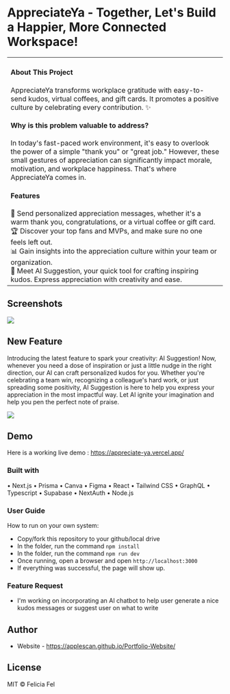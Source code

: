 # AppreciateYa - Together, Let's Build a Happier, More Connected Workspace!
<table>
<tr>
<td>

<h4>About This Project</h4>

AppreciateYa transforms workplace gratitude with easy-to-send kudos, virtual coffees, and gift cards. It promotes a positive culture by celebrating every contribution. ✨

<h4>Why is this problem valuable to address?</h4>

In today's fast-paced work environment, it's easy to overlook the power of a simple "thank you" or "great job." However, these small gestures of appreciation can significantly impact morale, motivation, and workplace happiness. That's where AppreciateYa comes in.

<h4>Features</h4>
💌 Send personalized appreciation messages, whether it's a warm thank you, congratulations, or a virtual coffee or gift card. <br>
🏆 Discover your top fans and MVPs, and make sure no one feels left out. <br>
📊 Gain insights into the appreciation culture within your team or organization. <br>
🤖 Meet AI Suggestion, your quick tool for crafting inspiring kudos. Express appreciation with creativity and ease.

</td>
</tr>
</table>

## Screenshots
![](https://github.com/applescan/appreciate.ya/blob/main/appreciateYa.jpg)

## New Feature
Introducing the latest feature to spark your creativity: AI Suggestion! Now, whenever you need a dose of inspiration or just a little nudge in the right direction, our AI can craft personalized kudos for you. Whether you're celebrating a team win, recognizing a colleague's hard work, or just spreading some positivity, AI Suggestion is here to help you express your appreciation in the most impactful way. Let AI ignite your imagination and help you pen the perfect note of praise.

![](https://github.com/applescan/appreciate.ya/blob/main/AI.png)


## Demo
Here is a working live demo :  https://appreciate-ya.vercel.app/


### Built with
•	Next.js
•	Prisma
•	Canva
•	Figma
•	React
•	Tailwind CSS
•	GraphQL
•	Typescript
•	Supabase
•	NextAuth
•	Node.js

### User Guide
How to run on your own system:
- Copy/fork this repository to your github/local drive
- In the folder, run the command ``npm install``
- In the folder, run the command ``npm run dev``
- Once running, open a browser and open ``http://localhost:3000``
- If everything was successful, the page will show up.

### Feature Request
- I'm working on incorporating an AI chatbot to help user generate a nice kudos messages or suggest user on what to write 

## Author

- Website - https://applescan.github.io/Portfolio-Website/

## License

MIT © Felicia Fel

